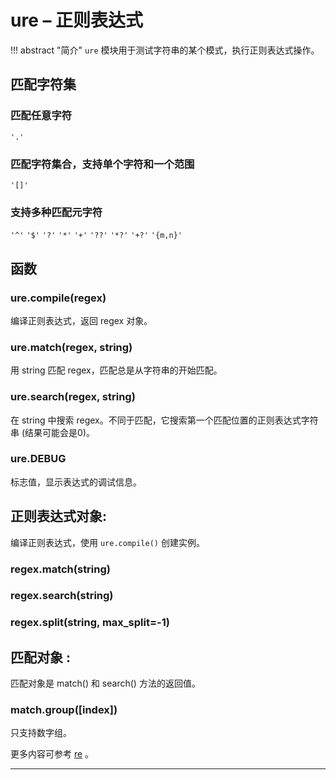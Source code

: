 # **ure** – 正则表达式
!!! abstract "简介"
    `ure` 模块用于测试字符串的某个模式，执行正则表达式操作。

## 匹配字符集


### 匹配任意字符
  ``'.'``

### 匹配字符集合，支持单个字符和一个范围
  ``'[]'``

### 支持多种匹配元字符
  ``'^'``
  ``'$'``
  ``'?'``
  ``'*'``
  ``'+'``
  ``'??'``
  ``'*?'``
  ``'+?'``
  ``'{m,n}'``

## 函数

### **ure.compile**(regex)  
编译正则表达式，返回 regex 对象。

### **ure.match**(regex, string)  
用 string 匹配 regex，匹配总是从字符串的开始匹配。

### **ure.search**(regex, string)  
在 string 中搜索 regex。不同于匹配，它搜索第一个匹配位置的正则表达式字符串 (结果可能会是0)。

### **ure.DEBUG**  
标志值，显示表达式的调试信息。

## **正则表达式对象**:
编译正则表达式，使用 `ure.compile()` 创建实例。

### **regex.match**(string)  
### **regex.search**(string)  
### **regex.split**(string, max_split=-1)  

## **匹配对象** :
匹配对象是 match() 和 search() 方法的返回值。

### **match.group**([index])  
只支持数字组。

更多内容可参考 [re](https://docs.python.org/3/library/re.html?highlight=re#module-re)  。

----------